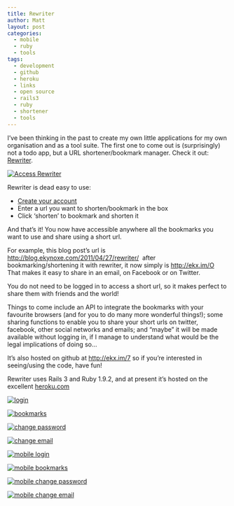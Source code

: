 ```yaml
---
title: Rewriter
author: Matt
layout: post
categories:
  - mobile
  - ruby
  - tools
tags:
  - development
  - github
  - heroku
  - links
  - open source
  - rails3
  - ruby
  - shortener
  - tools
---
```

I&#8217;ve been thinking in the past to create my own little applications for my own organisation and as a tool suite. The first one to come out is (surprisingly) not a todo app, but a URL shortener/bookmark manager. Check it out: <a href="http://ekx.im" target="_blank">Rewriter</a>.

<p class="attachement"><a href="http://ekx.im" title="Access Rewriter"><img src="{{ "rewriter-login1.png" | image_path | cdn }}" alt="Access Rewriter" /></a></p>

<!--more-->
Rewriter is dead easy to use:

*   [Create your account][1]
*   Enter a url you want to shorten/bookmark in the box
*   Click &#8216;shorten&#8217; to bookmark and shorten it

And that&#8217;s it! You now have accessible anywhere all the bookmarks you want to use and share using a short url.

For example, this blog post&#8217;s url is http://blog.ekynoxe.com/2011/04/27/rewriter/  after bookmarking/shortening it with rewriter, it now simply is <a href="http://ekx.im/O" target="_blank">http://ekx.im/O</a> That makes it easy to share in an email, on Facebook or on Twitter.

You do not need to be logged in to access a short url, so it makes perfect to share them with friends and the world!

Things to come include an API to integrate the bookmarks with your favourite browsers (and for you to do many more wonderful things!); some sharing functions to enable you to share your short urls on twitter, facebook, other social networks and emails; and &#8220;maybe&#8221; it will be made available without logging in, if I manage to understand what would be the legal implications of doing so&#8230;

It&#8217;s also hosted on github at <http://ekx.im/7> so if you&#8217;re interested in seeing/using the code, have fun!

Rewriter uses Rails 3 and Ruby 1.9.2, and at present it&#8217;s hosted on the excellent [heroku.com][2]

<div class='gallery'>
    <dl class='gallery-item'>
        <dt class='gallery-icon attachement'>
          <a href="{{ "login.png" | image_path | cdn }}" title="login" rel="lightbox[477]"><img src="{{ "login_r300.png" | image_path | cdn }}" alt="login" /></a>
        </dt>
    </dl>
    <dl class='gallery-item'>
        <dt class='gallery-icon attachement'>
          <a href="{{ "bookmarks.png" | image_path | cdn }}" title="bookmarks" rel="lightbox[477]"><img src="{{ "bookmarks_r300.png" | image_path | cdn }}" alt="bookmarks" /></a>
        </dt>
    </dl>
    <dl class='gallery-item'>
        <dt class='gallery-icon attachement'>
          <a href="{{ "change_password.png" | image_path | cdn }}" title="change password" rel="lightbox[477]"><img src="{{ "change_password_r300.png" | image_path | cdn }}" alt="change password" /></a>
        </dt>
    </dl>
    <dl class='gallery-item'>
        <dt class='gallery-icon attachement'>
          <a href="{{ "change_email.png" | image_path | cdn }}" title="change email" rel="lightbox[477]"><img src="{{ "change_email_r300.png" | image_path | cdn }}" alt="change email" /></a>
        </dt>
    </dl>
    <dl class='gallery-item'>
        <dt class='gallery-icon attachement'>
          <a href="{{ "mobile-login.png" | image_path | cdn }}" title="mobile login" rel="lightbox[477]"><img src="{{ "mobile-login_r300.png" | image_path | cdn }}" alt="mobile login" /></a>
        </dt>
    </dl>
    <dl class='gallery-item'>
        <dt class='gallery-icon attachement'>
          <a href="{{ "mobile-bookmarks.png" | image_path | cdn }}" title="mobile bookmarks" rel="lightbox[477]"><img src="{{ "mobile-bookmarks_r300.png" | image_path | cdn }}" alt="mobile bookmarks" /></a>
        </dt>
    </dl>
    <dl class='gallery-item'>
        <dt class='gallery-icon attachement'>
          <a href="{{ "mobile-change-password.png" | image_path | cdn }}" title="mobile change password" rel="lightbox[477]"><img src="{{ "mobile-change-password_r300.png" | image_path | cdn }}" alt="mobile change password" /></a>
        </dt>
    </dl>
    <dl class='gallery-item'>
        <dt class='gallery-icon attachement'>
          <a href="{{ "mobile-change-email.png" | image_path | cdn }}" title="mobile change email" rel="lightbox[477]"><img src="{{ "mobile-change-email_r300.png" | image_path | cdn }}" alt="mobile change email" /></a>
        </dt>
    </dl>
</div>

 [1]: http://ekx.im/register
 [2]: http://heroku.com